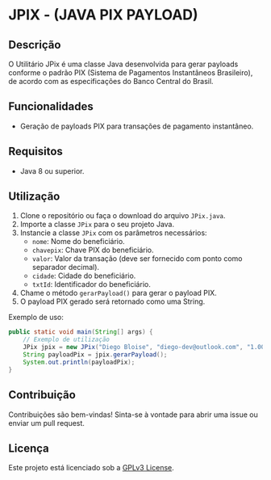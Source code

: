 # JPIX - (JAVA PIX PAYLOAD)

## Descrição
O Utilitário JPix é uma classe Java desenvolvida para gerar payloads conforme o padrão PIX (Sistema de Pagamentos Instantâneos Brasileiro), de acordo com as especificações do Banco Central do Brasil.

## Funcionalidades
- Geração de payloads PIX para transações de pagamento instantâneo.

## Requisitos
- Java 8 ou superior.

## Utilização
1. Clone o repositório ou faça o download do arquivo `JPix.java`.
2. Importe a classe `JPix` para o seu projeto Java.
3. Instancie a classe `JPix` com os parâmetros necessários:
   - `nome`: Nome do beneficiário.
   - `chavepix`: Chave PIX do beneficiário.
   - `valor`: Valor da transação (deve ser fornecido com ponto como separador decimal).
   - `cidade`: Cidade do beneficiário.
   - `txtId`: Identificador do beneficiário.
4. Chame o método `gerarPayload()` para gerar o payload PIX.
5. O payload PIX gerado será retornado como uma String.

Exemplo de uso:
```java
public static void main(String[] args) {
    // Exemplo de utilização
    JPix jpix = new JPix("Diego Bloise", "diego-dev@outlook.com", "1.00", "São Paulo", "ZeusTech");
    String payloadPix = jpix.gerarPayload();
    System.out.println(payloadPix);
}
```

## Contribuição
Contribuições são bem-vindas! Sinta-se à vontade para abrir uma issue ou enviar um pull request.

## Licença
Este projeto está licenciado sob a [GPLv3 License](LICENSE).
